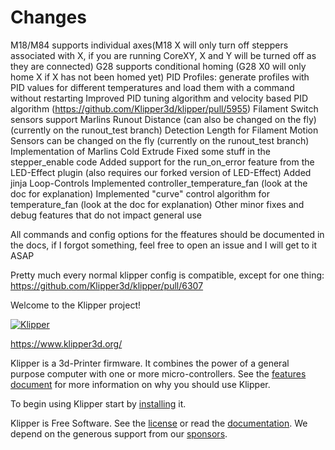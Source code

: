 # Changes
M18/M84 supports individual axes(M18 X will only turn off steppers associated with X, if you are running CoreXY, X and Y will be turned off as they are connected)
G28 supports conditional homing (G28 X0 will only home X if X has not been homed yet)
PID Profiles: generate profiles with PID values for different temperatures and load them with a command without restarting
Improved PID tuning algorithm and velocity based PID algorithm (https://github.com/Klipper3d/klipper/pull/5955)
Filament Switch sensors support Marlins Runout Distance (can also be changed on the fly) (currently on the runout_test branch)
Detection Length for Filament Motion Sensors can be changed on the fly (currently on the runout_test branch)
Implementation of Marlins Cold Extrude
Fixed some stuff in the stepper_enable code
Added support for the run_on_error feature from the LED-Effect plugin (also requires our forked version of LED-Effect)
Added jinja Loop-Controls
Implemented controller_temperature_fan (look at the doc for explanation)
Implemented "curve" control algorithm for temperature_fan (look at the doc for explanation)
Other minor fixes and debug features that do not impact general use

All commands and config options for the ffeatures should be documented in the docs, if I forgot something, feel free to open an issue and I will get to it ASAP

Pretty much every normal klipper config is compatible, except for one thing: https://github.com/Klipper3d/klipper/pull/6307



Welcome to the Klipper project!

[![Klipper](docs/img/klipper-logo-small.png)](https://www.klipper3d.org/)

https://www.klipper3d.org/

Klipper is a 3d-Printer firmware. It combines the power of a general
purpose computer with one or more micro-controllers. See the
[features document](https://www.klipper3d.org/Features.html) for more
information on why you should use Klipper.

To begin using Klipper start by
[installing](https://www.klipper3d.org/Installation.html) it.

Klipper is Free Software. See the [license](COPYING) or read the
[documentation](https://www.klipper3d.org/Overview.html). We depend on
the generous support from our
[sponsors](https://www.klipper3d.org/Sponsors.html).

